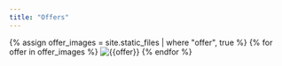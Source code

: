 ```yaml
---
title: "Offers"
---
```


{% assign offer_images = site.static_files | where "offer", true %}
{% for offer in offer_images %}
  ![{{offer}}](offer.path)
{% endfor %}
